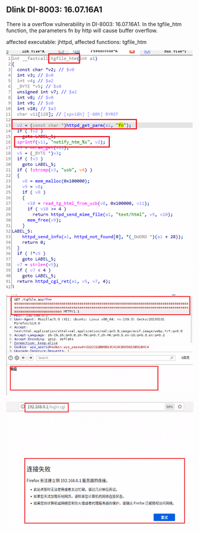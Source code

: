 ## Dlink DI-8003: 16.07.16A1

There is a overflow vulnerability in DI-8003: 16.07.16A1. In the tgfile_htm function, the parameters fn by http will cause buffer overflow.



affected executable: jhttpd, affected functions: tgfile_htm




![P1](2_1.png "function tgfile_htm")



![P2](2_2.png)






![P3](2_3.png)
